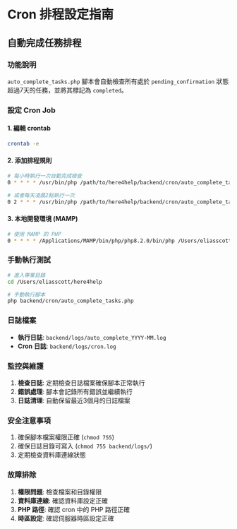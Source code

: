 # Cron 排程設定指南

## 自動完成任務排程

### 功能說明
`auto_complete_tasks.php` 腳本會自動檢查所有處於 `pending_confirmation` 狀態超過7天的任務，並將其標記為 `completed`。

### 設定 Cron Job

#### 1. 編輯 crontab
```bash
crontab -e
```

#### 2. 添加排程規則
```bash
# 每小時執行一次自動完成檢查
0 * * * * /usr/bin/php /path/to/here4help/backend/cron/auto_complete_tasks.php >> /path/to/here4help/backend/logs/cron.log 2>&1

# 或者每天凌晨2點執行一次
0 2 * * * /usr/bin/php /path/to/here4help/backend/cron/auto_complete_tasks.php >> /path/to/here4help/backend/logs/cron.log 2>&1
```

#### 3. 本地開發環境 (MAMP)
```bash
# 使用 MAMP 的 PHP
0 * * * * /Applications/MAMP/bin/php/php8.2.0/bin/php /Users/eliasscott/here4help/backend/cron/auto_complete_tasks.php >> /Users/eliasscott/here4help/backend/logs/cron.log 2>&1
```

### 手動執行測試
```bash
# 進入專案目錄
cd /Users/eliasscott/here4help

# 手動執行腳本
php backend/cron/auto_complete_tasks.php
```

### 日誌檔案
- **執行日誌**: `backend/logs/auto_complete_YYYY-MM.log`
- **Cron 日誌**: `backend/logs/cron.log`

### 監控與維護
1. **檢查日誌**: 定期檢查日誌檔案確保腳本正常執行
2. **錯誤處理**: 腳本會記錄所有錯誤並繼續執行
3. **日誌清理**: 自動保留最近3個月的日誌檔案

### 安全注意事項
1. 確保腳本檔案權限正確 (`chmod 755`)
2. 確保日誌目錄可寫入 (`chmod 755 backend/logs/`)
3. 定期檢查資料庫連線狀態

### 故障排除
1. **權限問題**: 檢查檔案和目錄權限
2. **資料庫連線**: 確認資料庫設定正確
3. **PHP 路徑**: 確認 cron 中的 PHP 路徑正確
4. **時區設定**: 確認伺服器時區設定正確

